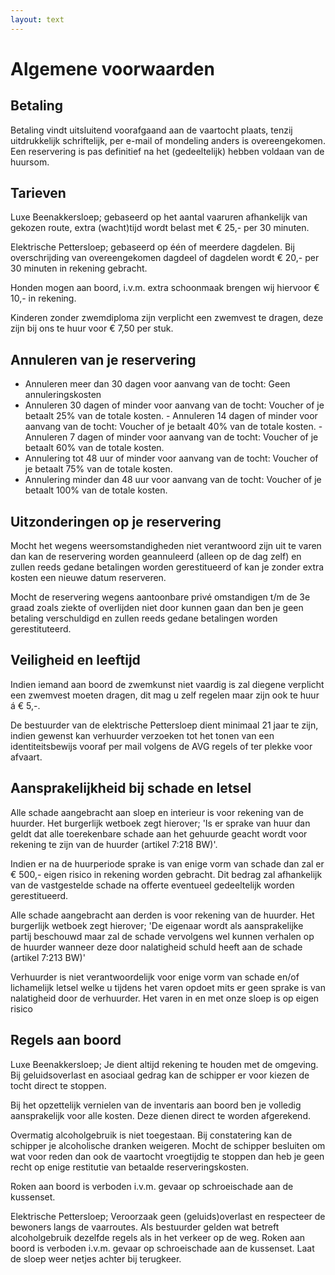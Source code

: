 ```yaml
---
layout: text
---
```


# Algemene voorwaarden

## Betaling

Betaling vindt uitsluitend voorafgaand aan de vaartocht plaats, tenzij uitdrukkelijk schriftelijk, per e-mail of mondeling anders is overeengekomen. Een reservering is pas definitief na het (gedeeltelijk) hebben voldaan van de huursom.

## Tarieven

Luxe Beenakkersloep; gebaseerd op het aantal vaaruren afhankelijk van gekozen route, extra (wacht)tijd wordt belast met € 25,- per 30 minuten.

Elektrische Pettersloep; gebaseerd op één of meerdere dagdelen. Bij overschrijding van overeengekomen dagdeel of dagdelen wordt € 20,- per 30 minuten in rekening gebracht.

Honden mogen aan boord, i.v.m. extra schoonmaak brengen wij hiervoor € 10,- in rekening.

Kinderen zonder zwemdiploma zijn verplicht een zwemvest te dragen, deze zijn bij ons te huur voor € 7,50 per stuk.

## Annuleren van je reservering

* Annuleren meer dan 30 dagen voor aanvang van de tocht: Geen annuleringskosten
* Annuleren 30 dagen of minder voor aanvang van de tocht: Voucher of je betaalt 25% van de totale kosten. ​- Annuleren 14 dagen of minder voor aanvang van de tocht: Voucher of je betaalt 40% van de totale kosten. ​- Annuleren 7 dagen of minder voor aanvang van de tocht: Voucher of je betaalt 60% van de totale kosten.
* Annulering tot 48 uur of minder voor aanvang van de tocht: Voucher of je betaalt 75% van de totale kosten.
* Annulering minder dan 48 uur voor aanvang van de tocht: Voucher of je betaalt 100% van de totale kosten.

## Uitzonderingen op je reservering

Mocht het wegens weersomstandigheden niet verantwoord zijn uit te varen dan kan de reservering worden geannuleerd (alleen op de dag zelf) en zullen reeds gedane betalingen worden gerestitueerd of kan je zonder extra kosten een nieuwe datum reserveren.

Mocht de reservering wegens aantoonbare privé omstandigen t/m de 3e graad zoals ziekte of overlijden niet door kunnen gaan dan ben je geen betaling verschuldigd en zullen reeds gedane betalingen worden gerestituteerd.

## Veiligheid en leeftijd

Indien iemand aan boord de zwemkunst niet vaardig is zal diegene verplicht een zwemvest moeten dragen, dit mag u zelf regelen maar zijn ook te huur &aacute; € 5,-.

De bestuurder van de elektrische Pettersloep dient minimaal 21 jaar te zijn, indien gewenst kan verhuurder verzoeken tot het tonen van een identiteitsbewijs vooraf per mail volgens de AVG regels of ter plekke voor afvaart.

## Aansprakelijkheid bij schade en letsel

Alle schade aangebracht aan sloep en interieur is voor rekening van de huurder. Het burgerlijk wetboek zegt hierover; 'Is er sprake van huur dan geldt dat alle toerekenbare schade aan het gehuurde geacht wordt voor rekening te zijn van de huurder (artikel 7:218 BW)'.

Indien er na de huurperiode sprake is van enige vorm van schade dan zal er € 500,- eigen risico in rekening worden gebracht. Dit bedrag zal afhankelijk van de vastgestelde schade na offerte eventueel gedeeltelijk worden gerestitueerd.

Alle schade aangebracht aan derden is voor rekening van de huurder. Het burgerlijk wetboek zegt hierover; 'De eigenaar wordt als aansprakelijke partij beschouwd maar zal de schade vervolgens wel kunnen verhalen op de huurder wanneer deze door nalatigheid schuld heeft aan de schade (artikel 7:213 BW)'

Verhuurder is niet verantwoordelijk voor enige vorm van schade en/of lichamelijk letsel welke u tijdens het varen opdoet mits er geen sprake is van nalatigheid door de verhuurder. Het varen in en met onze sloep is op eigen risico

## Regels aan boord

Luxe Beenakkersloep; Je dient altijd rekening te houden met de omgeving. Bij geluidsoverlast en asociaal gedrag kan de schipper er voor kiezen de tocht direct te stoppen.

Bij het opzettelijk vernielen van de inventaris aan boord ben je volledig aansprakelijk voor alle kosten. Deze dienen direct te worden afgerekend.

Overmatig alcoholgebruik is niet toegestaan. Bij constatering kan de schipper je alcoholische dranken weigeren. Mocht de schipper besluiten om wat voor reden dan ook de vaartocht vroegtijdig te stoppen dan heb je geen recht op enige restitutie van betaalde reserveringskosten.

Roken aan boord is verboden i.v.m. gevaar op schroeischade aan de kussenset.

Elektrische Pettersloep; Veroorzaak geen (geluids)overlast en respecteer de bewoners langs de vaarroutes. Als bestuurder gelden wat betreft alcoholgebruik dezelfde regels als in het verkeer op de weg. Roken aan boord is verboden i.v.m. gevaar op schroeischade aan de kussenset. Laat de sloep weer netjes achter bij terugkeer.
